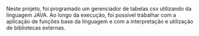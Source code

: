 Neste projeto, foi programado um gerenciador de tabelas csv utilizando da linguagem JAVA. Ao longo da execução, foi possível trabalhar com a aplicação de funções base da linguagem e com a interpretação e utilização de bibliotecas externas.
